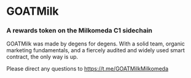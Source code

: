 # GOATMilk

### A rewards token on the Milkomeda C1 sidechain

GOATMilk was made by degens for degens. With a solid team, organic marketing fundamentals, and a fiercely audited and widely used smart contract, the only way is up.

Please direct any questions to https://t.me/GOATMilkMilkomeda
